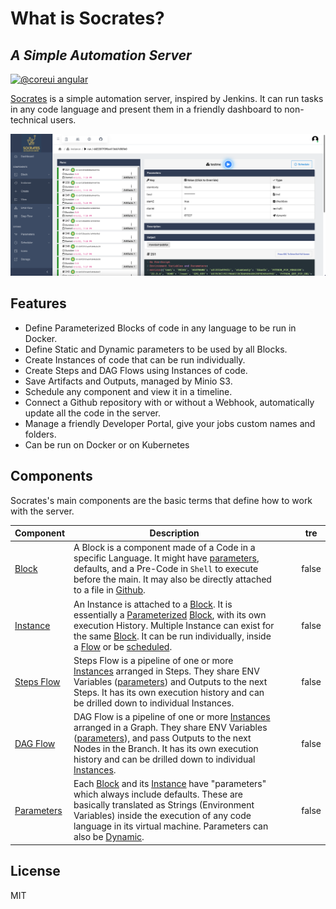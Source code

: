# What is Socrates?

## _A Simple Automation Server_

[![@coreui angular](https://img.shields.io/badge/@coreui%20-angular-lightgrey.svg?style=flat-square)](https://github.com/coreui/angular)

[Socrates](./#a-simple-automation-server) is a simple automation server, inspired by Jenkins. It can run tasks in any code language and present them in a friendly dashboard to non-technical users.

![Overview](overview.png)

## Features

* Define Parameterized Blocks of code in any language to be run in Docker.
* Define Static and Dynamic parameters to be used by all Blocks.
* Create Instances of code that can be run individually.
* Create Steps and DAG Flows using Instances of code.
* Save Artifacts and Outputs, managed by Minio S3.
* Schedule any component and view it in a timeline.
* Connect a Github repository with or without a Webhook, automatically update all the code in the server.
* Manage a friendly Developer Portal, give your jobs custom names and folders.
* Can be run on Docker or on Kubernetes

## Components

Socrates's main components are the basic terms that define how to work with the server.

<table><thead><tr><th>Component</th><th>Description</th><th data-hidden></th><th data-hidden></th><th data-type="checkbox" data-hidden>tre</th></tr></thead><tbody><tr><td><a href="fundamentals/projects.md">Block</a></td><td>A Block is a component made of a Code in a specific Language. It might have <a href="fundamentals/parameters/">parameters</a>, defaults, and a Pre-Code in <code>Shell</code> to execute before the main. It may also be directly attached to a file in <a href="configuration/settings/github.md">Github</a>. </td><td></td><td></td><td>false</td></tr><tr><td><a href="fundamentals/instances/">Instance</a></td><td>An Instance is attached to a <a href="fundamentals/projects.md">Block</a>. It is essentially a <a href="fundamentals/parameters/">Parameterized</a> <a href="fundamentals/projects.md">Block</a>, with its own execution History. Multiple Instance can exist for the same <a href="fundamentals/projects.md">Block</a>. It can be run individually, inside a <a href="fundamentals/flows/">Flow</a> or be <a href="fundamentals/scheduler.md">scheduled</a>.</td><td></td><td></td><td>false</td></tr><tr><td><a href="fundamentals/flows/step-flows.md">Steps Flow</a></td><td>Steps Flow is a pipeline of one or more <a href="fundamentals/instances/">Instances</a> arranged in Steps. They share ENV Variables (<a href="fundamentals/parameters/">parameters</a>) and Outputs to the next Steps. It has its own execution history and can be drilled down to individual Instances.</td><td></td><td></td><td>false</td></tr><tr><td><a href="fundamentals/flows/dag-flows.md">DAG Flow</a></td><td>DAG Flow is a pipeline of one or more <a href="fundamentals/instances/">Instances</a> arranged in a Graph. They share ENV Variables (<a href="fundamentals/parameters/">parameters</a>), and pass Outputs to the next Nodes in the Branch. It has its own execution history and can be drilled down to individual <a href="fundamentals/instances/">Instances</a>.</td><td></td><td></td><td>false</td></tr><tr><td><a href="fundamentals/parameters/">Parameters</a></td><td>Each <a href="fundamentals/projects.md">Block</a> and its <a href="fundamentals/instances/">Instance</a> have "parameters" which always include defaults. These are basically translated as Strings (Environment Variables) inside the execution of any code language in its virtual machine. Parameters can also be <a href="fundamentals/parameters/dynamic.md">Dynamic</a>.</td><td></td><td></td><td>false</td></tr></tbody></table>

## License

MIT
